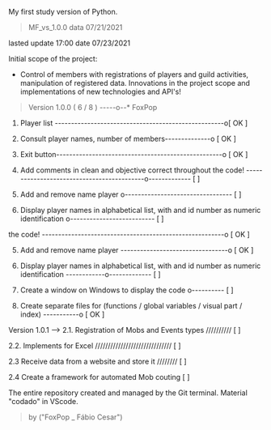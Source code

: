My first study version of Python.
>MF_vs_1.0.0  data 07/21/2021

lasted update 17:00 date 07/23/2021

Initial scope of the project:
- Control of members with registrations of players and guild activities, manipulation of registered data.
Innovations in the project scope and implementations of new technologies and API's!

>Version 1.0.0 ( 6 / 8 ) -----o--*
>FoxPop

1. Player list ----------------------------------------------------o[ OK ]

2. Consult player names, number of members--------------o [ OK ]

3. Exit button---------------------------------------------------o [ OK ]

4. Add comments in clean and objective correct throughout the code!
-------------------------------------------o------------- [ ]

5. Add and remove name player o--------------------------------- [ ]

6. Display player names in alphabetical list, with and
id number as numeric identification o-------------------------- [ ]

the code! --------------------------------------------------------o [ OK ]

5. Add and remove name player ---------------------------------o [ OK ]

6. Display player names in alphabetical list, with and
id number as numeric identification ------------o------------- [ ]

7. Create a window on Windows to display the code o---------- [ ]

8. Create separate files for
(functions / global variables / visual part / index) -----------o [ OK ]

Version 1.0.1 -->
2.1. Registration of Mobs and Events types ////////// [ ]

2.2. Implements for Excel ////////////////////////////// [ ]

2.3 Receive data from a website and store it //////// [ ]

2.4 Create a framework for automated Mob couting [ ]

The entire repository created and managed by the Git terminal.
Material "codado" in VScode. 
>by ("FoxPop _ Fábio Cesar")

